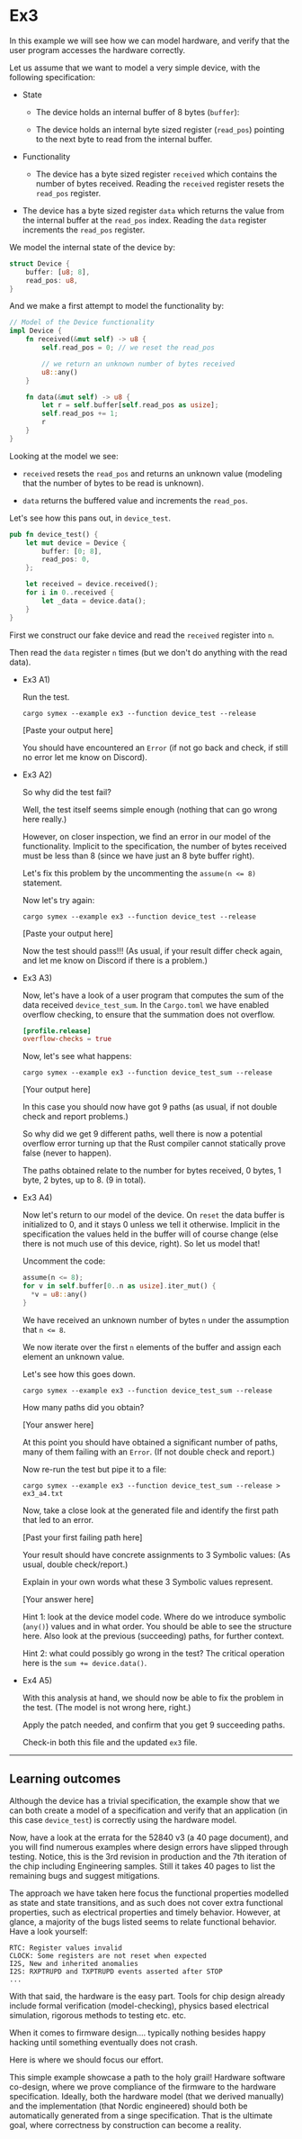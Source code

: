 # Ex3

In this example we will see how we can model hardware, and verify that the user program accesses the hardware correctly.

Let us assume that we want to model a very simple device, with the following specification:

- State

  - The device holds an internal buffer of 8 bytes (`buffer`):

  - The device holds an internal byte sized register (`read_pos`) pointing to the next byte to read from the internal buffer.
  
- Functionality

  - The device has a byte sized register `received` which contains the number of bytes received. Reading the `received` register resets the `read_pos` register. 

- The device has a byte sized register `data` which returns the value from the internal buffer at the `read_pos` index. Reading the `data` register increments the `read_pos` register.

We model the internal state of the device by:

```rust
struct Device {
    buffer: [u8; 8],
    read_pos: u8,
}
```

And we make a first attempt to model the functionality by:

```rust
// Model of the Device functionality
impl Device {
    fn received(&mut self) -> u8 {
        self.read_pos = 0; // we reset the read_pos

        // we return an unknown number of bytes received
        u8::any()
    }

    fn data(&mut self) -> u8 {
        let r = self.buffer[self.read_pos as usize];
        self.read_pos += 1;
        r
    }
}
```

Looking at the model we see:

- `received` resets the `read_pos` and returns an unknown value (modeling that the number of bytes to be read is unknown).

- `data` returns the buffered value and increments the `read_pos`.


Let's see how this pans out, in `device_test`.

```rust
pub fn device_test() {
    let mut device = Device {
        buffer: [0; 8],
        read_pos: 0,
    };

    let received = device.received();
    for i in 0..received {
        let _data = device.data();
    }
}
```

First we construct our fake device and read the `received` register into `n`.

Then read the `data` register `n` times (but we don't do anything with the read data).

- Ex3 A1)
  
  Run the test.

  ```shell
  cargo symex --example ex3 --function device_test --release
  ```

  [Paste your output here]

  You should have encountered an `Error` (if not go back and check, if still no error let me know on Discord).

- Ex3 A2)

  So why did the test fail? 
  
  Well, the test itself seems simple enough (nothing that can go wrong here really.) 
  
  However, on closer inspection, we find an error in our model of the functionality. Implicit to the specification, the number of bytes received must be less than 8 (since we have just an 8 byte buffer right).

  Let's fix this problem by the uncommenting the `assume(n <= 8)` statement.

  Now let's try again:

  ```shell
  cargo symex --example ex3 --function device_test --release
  ```

  [Paste your output here]

  Now the test should pass!!! (As usual, if your result differ check again, and let me know on Discord if there is a problem.)

- Ex3 A3)

  Now, let's have a look of a user program that computes the sum of the data received `device_test_sum`. In the `Cargo.toml` we have enabled overflow checking, to ensure that the summation does not overflow.

  ```toml
  [profile.release]
  overflow-checks = true
  ```

  Now, let's see what happens:

  ```shell
  cargo symex --example ex3 --function device_test_sum --release
  ```

  [Your output here]

  In this case you should now have got 9 paths (as usual, if not double check and report problems.)

  So why did we get 9 different paths, well there is now a potential overflow error turning up that the Rust compiler cannot statically prove false (never to happen).

  The paths obtained relate to the number for bytes received, 0 bytes, 1 byte, 2 bytes, up to 8. (9 in total).

- Ex3 A4)

  Now let's return to our model of the device. On `reset` the data buffer is initialized to 0, and it stays 0 unless we tell it otherwise. Implicit in the specification the values held in the buffer will of course change (else there is not much use of this device, right). So let us model that!

  Uncomment the code:

  ```Rust
  assume(n <= 8);
  for v in self.buffer[0..n as usize].iter_mut() {
    *v = u8::any()
  }
  ```

  We have received an unknown number of bytes `n` under the assumption that `n <= 8`.

  We now iterate over the first `n` elements of the buffer and assign each element an unknown value.

  Let's see how this goes down.

  ```
  cargo symex --example ex3 --function device_test_sum --release
  ```

  How many paths did you obtain?

  [Your answer here]

  At this point you should have obtained a significant number of paths, many of them failing with an `Error`. (If not double check and report.)

  Now re-run the test but pipe it to a file:

  ```shell
  cargo symex --example ex3 --function device_test_sum --release > ex3_a4.txt
  ```

  Now, take a close look at the generated file and identify the first path that led to an error.

  [Past your first failing path here]

  Your result should have concrete assignments to 3 Symbolic values:
  (As usual, double check/report.) 

  Explain in your own words what these 3 Symbolic values represent.

  [Your answer here]
  
  Hint 1: look at the device model code. Where do we introduce symbolic (`any()`) values and in what order. You should be able to see the structure here. Also look at the previous (succeeding) paths, for further context.

  Hint 2: what could possibly go wrong in the test? The critical operation here is the `sum += device.data()`.

- Ex4 A5)

  With this analysis at hand, we should now be able to fix the problem in the test. (The model is not wrong here, right.)

  Apply the patch needed, and confirm that you get 9 succeeding paths.

  Check-in both this file and the updated `ex3` file.

---

## Learning outcomes

Although the device has a trivial specification, the example show that we can both create a model of a specification and verify that an application (in this case `device_test`) is correctly using the hardware model.

Now, have a look at the errata for the 52840 v3 (a 40 page document), and you will find numerous examples where design errors have slipped through testing. Notice, this is the 3rd revision in production and the 7th iteration of the chip including Engineering samples. Still it takes 40 pages to list the remaining bugs and suggest mitigations. 

The approach we have taken here focus the functional properties modelled as state and state transitions, and as such does not cover extra functional properties, such as electrical properties and timely behavior. However, at glance, a majority of the bugs listed seems to relate functional behavior. Have a look yourself:

```
RTC: Register values invalid
CLOCK: Some registers are not reset when expected
I2S, New and inherited anomalies
I2S: RXPTRUPD and TXPTRUPD events asserted after STOP
...
```

With that said, the hardware is the easy part. Tools for chip design already include formal verification (model-checking), physics based electrical simulation, rigorous methods to testing etc. etc.

When it comes to firmware design.... typically nothing besides happy hacking until something eventually does not crash.

Here is where we should focus our effort.

This simple example showcase a path to the holy grail! Hardware software co-design, where we prove compliance of the firmware to the hardware specification. Ideally, both the hardware model (that we derived manually) and the implementation (that Nordic engineered) should both be automatically generated from a singe specification. That is the ultimate goal, where correctness by construction can become a reality.
